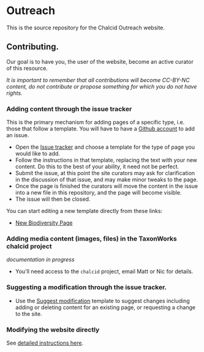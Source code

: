 # Outreach

This is the source repository for the Chalcid Outreach website.  

## Contributing.

Our goal is to have you, the user of the website, become an active curator of this resource.

_It is important to remember that all contributions will become CC-BY-NC content, do not contribute or propose something for which you do not have rights._

### Adding content through the issue tracker

This is the primary mechanism for adding pages of a specific type, i.e. those that follow a template.  You will have to have a [Github account](https://github.com/join) to add an issue.

* Open the [Issue tracker](https://github.com/chalcid/outreach/issues) and choose a template for the type of page you would like to add.
* Follow the instructions in that template, replacing the text with your new content.  Do this to the best of your ability, it need not be perfect. 
* Submit the issue, at this point the site curators may ask for clarification in the discussion of that issue, and may make minor tweaks to the page.
* Once the page is finished the curators will move the content in the issue into a new file in this repository, and the page will become visible.  
* The issue will then be closed.

You can start editing a new template directly from these links:

* [New Biodiversity Page](https://github.com/chalcid/outreach/issues/new?template=new-biodiversity-page.md)

### Adding media content (images, files) in the TaxonWorks chalcid project

_documentation in progress_

* You'll need access to the `chalcid` project, email Matt or Nic for details.

### Suggesting a modification through the issue tracker.

* Use the [Suggest modification](https://github.com/chalcid/outreach/issues/new?template=suggest-modification.md) template to suggest changes including adding or deleting content for an existing page, or requesting a change to the site.

### Modifying the website directly

See [detailed instructions here](CONTRIBUTING.md).
